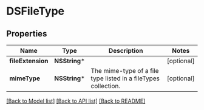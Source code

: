 # DSFileType

## Properties
Name | Type | Description | Notes
------------ | ------------- | ------------- | -------------
**fileExtension** | **NSString*** |  | [optional] 
**mimeType** | **NSString*** | The mime-type of a file type listed in a fileTypes collection. | [optional] 

[[Back to Model list]](../README.md#documentation-for-models) [[Back to API list]](../README.md#documentation-for-api-endpoints) [[Back to README]](../README.md)


